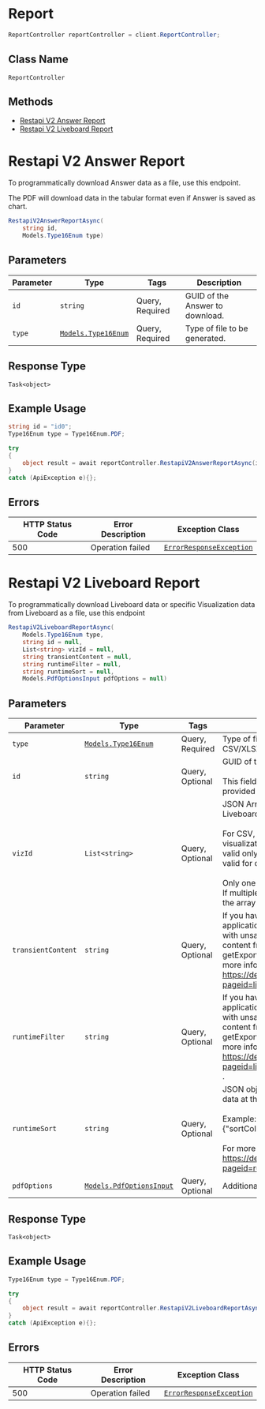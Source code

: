 # Report

```csharp
ReportController reportController = client.ReportController;
```

## Class Name

`ReportController`

## Methods

* [Restapi V2 Answer Report](../../doc/controllers/report.md#restapi-v2-answer-report)
* [Restapi V2 Liveboard Report](../../doc/controllers/report.md#restapi-v2-liveboard-report)


# Restapi V2 Answer Report

To programmatically download Answer data as a file, use this endpoint.

The PDF will download data in the tabular format even if Answer is saved as chart.

```csharp
RestapiV2AnswerReportAsync(
    string id,
    Models.Type16Enum type)
```

## Parameters

| Parameter | Type | Tags | Description |
|  --- | --- | --- | --- |
| `id` | `string` | Query, Required | GUID of the Answer to download. |
| `type` | [`Models.Type16Enum`](../../doc/models/type-16-enum.md) | Query, Required | Type of file to be generated. |

## Response Type

`Task<object>`

## Example Usage

```csharp
string id = "id0";
Type16Enum type = Type16Enum.PDF;

try
{
    object result = await reportController.RestapiV2AnswerReportAsync(id, type);
}
catch (ApiException e){};
```

## Errors

| HTTP Status Code | Error Description | Exception Class |
|  --- | --- | --- |
| 500 | Operation failed | [`ErrorResponseException`](../../doc/models/error-response-exception.md) |


# Restapi V2 Liveboard Report

To programmatically download Liveboard data or specific Visualization data from Liveboard as a file, use this endpoint

```csharp
RestapiV2LiveboardReportAsync(
    Models.Type16Enum type,
    string id = null,
    List<string> vizId = null,
    string transientContent = null,
    string runtimeFilter = null,
    string runtimeSort = null,
    Models.PdfOptionsInput pdfOptions = null)
```

## Parameters

| Parameter | Type | Tags | Description |
|  --- | --- | --- | --- |
| `type` | [`Models.Type16Enum`](../../doc/models/type-16-enum.md) | Query, Required | Type of file to be generated. Valid values: CSV/XLSX/PDF/PNG. |
| `id` | `string` | Query, Optional | GUID of the Liveboard to download.<br><br>This field is considered only when no input is provided for transientContent field. |
| `vizId` | `List<string>` | Query, Optional | JSON Array of GUIDs of the visualizations in the Liveboard to be included in the downloaded file.<br><br>For CSV, XLSX and PNG file download, visualization id is mandatory. CSV and XLSX is valid only for visualization of type table and PNG is valid for charts.<br><br>Only one value will be accepted for these formats. If multiple values are provided then first value in the array will be considered. |
| `transientContent` | `string` | Query, Optional | If you have embedded ThoughtSpot in your host application, and you want to download Liveboards with unsaved changes as a file, pass the transient content from the browser fetch request, using the getExportRequestForCurrentPinboard method. For more information, see https://developers.thoughtspot.com/docs/?pageid=liveboard-export-api#transient-pinboard. |
| `runtimeFilter` | `string` | Query, Optional | If you have embedded ThoughtSpot in your host application, and you want to download Liveboards with unsaved changes as a file, pass the transient content from the browser fetch request, using the getExportRequestForCurrentPinboard method. For more information, see https://developers.thoughtspot.com/docs/?pageid=liveboard-export-api#transient-pinboard . |
| `runtimeSort` | `string` | Query, Optional | JSON object which provides columns to sort the data at the time of data retrieval.<br><br>Example: {"sortCol1":"region","asc1":true,"sortCol2":"date"}<br><br>For more information, see https://developers.thoughtspot.com/docs/?pageid=runtime-filters |
| `pdfOptions` | [`Models.PdfOptionsInput`](../../doc/models/pdf-options-input.md) | Query, Optional | Additional options that are applicable for PDF type. |

## Response Type

`Task<object>`

## Example Usage

```csharp
Type16Enum type = Type16Enum.PDF;

try
{
    object result = await reportController.RestapiV2LiveboardReportAsync(type, null, null, null, null, null, null);
}
catch (ApiException e){};
```

## Errors

| HTTP Status Code | Error Description | Exception Class |
|  --- | --- | --- |
| 500 | Operation failed | [`ErrorResponseException`](../../doc/models/error-response-exception.md) |

